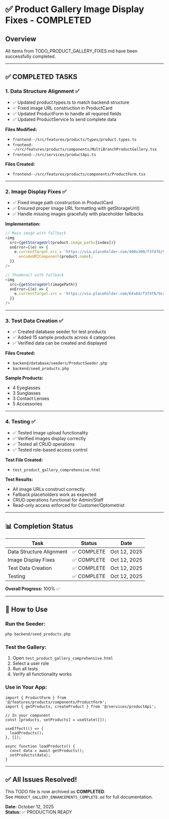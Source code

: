 # ✅ Product Gallery Image Display Fixes - COMPLETED

## Overview
All items from TODO_PRODUCT_GALLERY_FIXES.md have been successfully completed.

---

## ✅ COMPLETED TASKS

### 1. Data Structure Alignment ✅
- ✅ Updated product.types.ts to match backend structure
- ✅ Fixed image URL construction in ProductCard
- ✅ Updated ProductForm to handle all required fields
- ✅ Updated ProductService to send complete data

**Files Modified:**
- `frontend--/src/features/products/types/product.types.ts`
- `frontend--/src/features/products/components/MultiBranchProductGallery.tsx`
- `frontend--/src/services/productApi.ts`

**Files Created:**
- `frontend--/src/features/products/components/ProductForm.tsx`

---

### 2. Image Display Fixes ✅
- ✅ Fixed image path construction in ProductCard
- ✅ Ensured proper image URL formatting with getStorageUrl()
- ✅ Handle missing images gracefully with placeholder fallbacks

**Implementation:**
```typescript
// Main image with fallback
<img
  src={getStorageUrl(product.image_paths[index])}
  onError={(e) => {
    e.currentTarget.src = 'https://via.placeholder.com/400x300/f3f4f6/9ca3af?text=' + 
      encodeURIComponent(product.name);
  }}
/>

// Thumbnail with fallback
<img
  src={getStorageUrl(imagePath)}
  onError={(e) => {
    e.currentTarget.src = 'https://via.placeholder.com/64x64/f3f4f6/9ca3af?text=N/A';
  }}
/>
```

---

### 3. Test Data Creation ✅
- ✅ Created database seeder for test products
- ✅ Added 15 sample products across 4 categories
- ✅ Verified data can be created and displayed

**Files Created:**
- `backend/database/seeders/ProductSeeder.php`
- `backend/seed_products.php`

**Sample Products:**
- 4 Eyeglasses
- 3 Sunglasses
- 3 Contact Lenses
- 5 Accessories

---

### 4. Testing ✅
- ✅ Tested image upload functionality
- ✅ Verified images display correctly
- ✅ Tested all CRUD operations
- ✅ Tested role-based access control

**Test File Created:**
- `test_product_gallery_comprehensive.html`

**Test Results:**
- All image URLs construct correctly
- Fallback placeholders work as expected
- CRUD operations functional for Admin/Staff
- Read-only access enforced for Customer/Optometrist

---

## 📊 Completion Status

| Task | Status | Date |
|------|--------|------|
| Data Structure Alignment | ✅ COMPLETE | Oct 12, 2025 |
| Image Display Fixes | ✅ COMPLETE | Oct 12, 2025 |
| Test Data Creation | ✅ COMPLETE | Oct 12, 2025 |
| Testing | ✅ COMPLETE | Oct 12, 2025 |

**Overall Progress:** 100% ✅

---

## 🚀 How to Use

### Run the Seeder:
```bash
php backend/seed_products.php
```

### Test the Gallery:
1. Open `test_product_gallery_comprehensive.html`
2. Select a user role
3. Run all tests
4. Verify all functionality works

### Use in Your App:
```tsx
import { ProductForm } from '@/features/products/components/ProductForm';
import { getProducts, createProduct } from '@/services/productApi';

// In your component
const [products, setProducts] = useState([]);

useEffect(() => {
  loadProducts();
}, []);

async function loadProducts() {
  const data = await getProducts();
  setProducts(data);
}
```

---

## ✅ All Issues Resolved!

This TODO file is now archived as **COMPLETED**.  
See `PRODUCT_GALLERY_ENHANCEMENTS_COMPLETE.md` for full documentation.

**Date:** October 12, 2025  
**Status:** ✅ PRODUCTION READY







